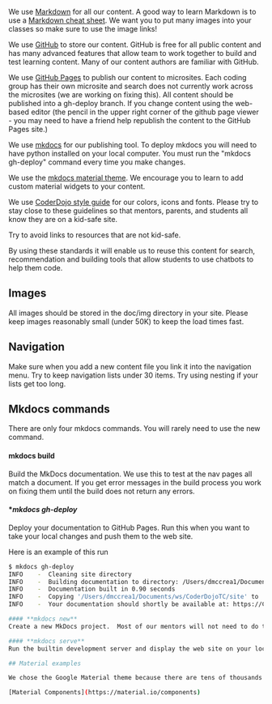 We use [Markdown](https://en.wikipedia.org/wiki/Markdown) for all our content.  A good way to learn Markdown is to use a [Markdown cheat sheet](https://www.markdownguide.org/cheat-sheet/).  We want you to put many images into
your classes so make sure to use the image links!

We use [GitHub](https://github.com/) to store our content.  GitHub is free for all public content and has many advanced features that allow team to work together to build and test learning content.  Many of our
content authors are familiar with GitHub.

We use [GitHub Pages](https://pages.github.com/) to publish our content to microsites.  Each coding group has their own microsite and search does not currently work across the microsites (we are working on fixing this). All content should be published into a gh-deploy branch.  If you change content using the web-based editor (the pencil in the upper right
corner of the github page viewer - you may need to have a friend help republish the content to the GitHub Pages site.)

We use [mkdocs](https://www.mkdocs.org/) for our publishing tool.  To deploy mkdocs you will need to have python installed on your local computer.  You must run the "mkdocs gh-deploy" command every time you make changes.

We use the [mkdocs material theme](https://squidfunk.github.io/mkdocs-material/).  We encourage you to learn to add custom material widgets to your content.

We use [CoderDojo style guide](https://company-51033.frontify.com/d/E6KNDhunr9mR/coderdojo-style-guide-1460385526) for our colors, icons and fonts.  Please try to stay close to these guidelines so that mentors, parents, and students
all know they are on a kid-safe site.

Try to avoid links to resources that are not kid-safe.

By using these standards it will enable us to reuse this content for search, recommendation and building tools that allow students to use chatbots to help them code.

## Images
All images should be stored in the doc/img directory in your site.  Please keep images reasonably small (under 50K) to keep the load times fast.

## Navigation
Make sure when you add a new content file you link it into the navigation menu.  Try to keep navigation lists under 30 items.  Try using nesting if your lists get too long.

## Mkdocs commands
There are only four mkdocs commands.  You will rarely need to use the new command.

#### **mkdocs build**
Build the MkDocs documentation.  We use this to test at the nav pages all match a document.
If you get error messages in the build process you work on fixing them until the build
does not return any errors.

#### **mkdocs gh-deploy*
Deploy your documentation to GitHub Pages.  Run this when you want to take your local changes and push them to the web site.

Here is an example of this run
```sh
$ mkdocs gh-deploy
INFO    -  Cleaning site directory 
INFO    -  Building documentation to directory: /Users/dmccrea1/Documents/ws/CoderDojoTC/site 
INFO    -  Documentation built in 0.90 seconds 
INFO    -  Copying '/Users/dmccrea1/Documents/ws/CoderDojoTC/site' to 'gh-pages' branch and pushing to GitHub. 
INFO    -  Your documentation should shortly be available at: https://CoderDojoTC.github.io/CoderDojoTC/ ```

#### **mkdocs new**
Create a new MkDocs project.  Most of our mentors will not need to do this.  We will supply you with a template zip file with all the right content if you need to create a new CoderDojo microsite of your own.

#### **mkdocs serve**
Run the builtin development server and display the web site on your local computer.  This is a great way to quickly check your changes since the server watches for any file changes and immediately updates the web page.

## Material examples

We chose the Google Material theme because there are tens of thousands of components you can add to your pages.  You can get a sample of them here:

[Material Components](https://material.io/components)